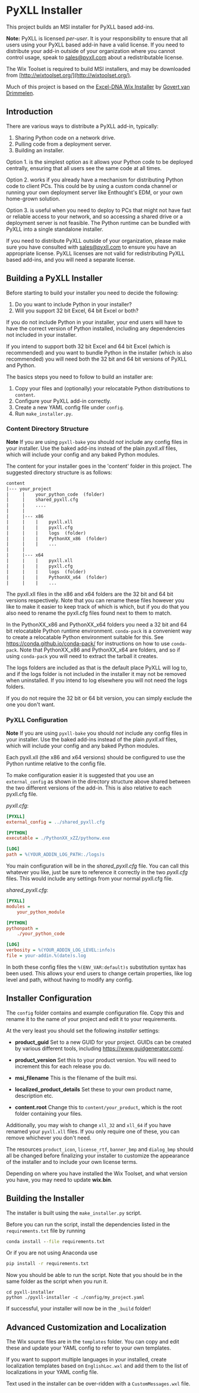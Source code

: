 
# PyXLL Installer

This project builds an MSI installer for PyXLL based add-ins.

**Note:** PyXLL is licensed *per-user*. It is your responsibility to ensure that all users using your PyXLL
based add-in have a valid license. If you need to distribute your add-in outside of your organization where
you cannot control usage, speak to [sales@pyxll.com](mailto:sales@pyxll.com) about a redistributable
license.

The Wix Toolset is required to build MSI installers, and may be downloaded from [http://wixtoolset.org/](http://wixtoolset.org/).

Much of this project is based on the [Excel-DNA Wix Installer](https://github.com/Excel-DNA/WiXInstaller)
by [Govert van Drimmelen](https://github.com/govert).  

## Introduction

There are various ways to distribute a PyXLL add-in, typically:

1. Sharing Python code on a network drive.
2. Pulling code from a deployment server.
3. Building an installer.

Option 1. is the simplest option as it allows your Python code to be deployed centrally, ensuring that all users
see the same code at all times.

Option 2. works if you already have a mechanism for distributing Python code to client PCs. This could be by using
a custom conda channel or running your own deployment server like Enthought's EDM, or your own home-grown solution.

Option 3. is useful when you need to deploy to PCs that might not have fast or reliable access to your network,
and so accessing a shared drive or a deployment server is not feasible. The Python runtime can be bundled with
PyXLL into a single standalone installer.

If you need to distribute PyXLL outside of your organization, please make sure you have consulted with
[sales@pyxll.com](mailto:sales@pyxll.com) to ensure you have an appropriate license. PyXLL licenses are not
valid for redistributing PyXLL based add-ins, and you will need a separate license.

## Building a PyXLL Installer

Before starting to build your installer you need to decide the following:

1. Do you want to include Python in your installer?
2. Will you support 32 bit Excel, 64 bit Excel or both?

If you do not include Python in your installer, your end users will have to have the correct version of Python
installed, including any dependencies not included in your installer.

If you intend to support both 32 bit Excel and 64 bit Excel (which is recommended) and you want to bundle
Python in the installer (which is also recommended) you will need both the 32 bit and 64 bit versions of
PyXLL and Python.

The basics steps you need to follow to build an installer are:

1. Copy your files and (optionally) your relocatable Python distributions to `content`.
2. Configure your PyXLL add-in correctly.
3. Create a new YAML config file under `config`.
4. Run `make_installer.py`.


### Content Directory Structure

**Note** If you are using `pyxll-bake` you should *not* include any config files in your installer. Use the baked
add-ins instead of the plain *pyxll.xll* files, which will include your config and any baked Python modules.

The content for your installer goes in the 'content' folder in this project. The suggested directory structure
is as follows:

```txt
content
|--- your_project
|     |    your_python_code  (folder)
|     |    shared_pyxll.cfg
|     |    ....
|     |
|     |--- x86
|     |    |    pyxll.xll
|     |    |    pyxll.cfg
|     |    |    logs  (folder)
|     |    |    PythonXX_x86  (folder)
|     |    |    ...
|     |
|     |--- x64
|     |    |    pyxll.xll
|     |    |    pyxll.cfg
|     |    |    logs  (folder)
|     |    |    PythonXX_x64  (folder)
|     |    |    ...
```

The pyxll.xll files in the x86 and x64 folders are the 32 bit and 64 bit versions respectively. Note that
you can rename these files however you like to make it easier to keep track of which is which, but if you
do that you also need to rename the pyxll.cfg files found next to them to match.

In the PythonXX_x86 and PythonXX_x64 folders you need a 32 bit and 64 bit relocatable Python runtime environment.
`conda-pack` is a convenient way to create a relocatable Python environment suitable for this. See
https://conda.github.io/conda-pack/ for instructions on how to use `conda-pack`. Note that PythonXX_x86 and
PythonXX_x64 are folders, and so if using `conda-pack` you will need to extract the tarball it creates.

The logs folders are included as that is the default place PyXLL will log to, and if the logs folder is
not included in the installer it may not be removed when uninstalled. If you intend to log elsewhere you
will not need the logs folders.

If you do not require the 32 bit or 64 bit version, you can simply exclude the one you don't want.


### PyXLL Configuration

**Note** If you are using `pyxll-bake` you should *not* include any config files in your installer. Use the baked
add-ins instead of the plain *pyxll.xll* files, which will include your config and any baked Python modules.

Each pyxll.xll (the x86 and x64 versions) should be configured to use the Python runtime relative to
the config file.

To make configuration easier it is suggested that you use an `external_config` as shown in the directory
structure above shared between the two different versions of the add-in. This is also relative to each pyxll.cfg
file.

*pyxll.cfg*:

```ini
[PYXLL]
external_config = ../shared_pyxll.cfg

[PYTHON]
executable = ./PythonXX_xZZ/pythonw.exe

[LOG]
path = %(YOUR_ADDIN_LOG_PATH:./logs)s
```

You main configuration will be in the *shared_pyxll.cfg* file. You can call this whatever you like, just be sure
to reference it correctly in the two *pyxll.cfg* files. This would include any settings from your normal pyxll.cfg file.

*shared_pyxll.cfg*:

```ini
[PYXLL]
modules =
    your_python_module

[PYTHON]
pythonpath =
    ./your_python_code

[LOG]
verbosity = %(YOUR_ADDIN_LOG_LEVEL:info)s
file = your-addin.%(date)s.log
```

In both these config files the `%(ENV_VAR:default)s` substitution syntax has been used. This allows your end users to
change certain properties, like log level and path, without having to modify any config.


## Installer Configuration

The `config` folder contains and example configuration file. Copy this and rename it to the name of your project
and edit it to your requirements.

At the very least you should set the following *installer* settings:

- **product_guid** Set to a new GUID for your project. GUIDs can be created by various different tools,
  including https://www.guidgenerator.com/.

- **product_version** Set this to your product version. You will need to increment this for each release you do.
  
- **msi_filename** This is the filename of the built msi.

- **localized_product_details** Set these to your own product name, description etc.

- **content.root** Change this to `content/your_product`, which is the root folder containing your files.
 
Additionally, you may wish to change `xll_32` and `xll_64` if you have renamed your `pyxll.xll` files. If you
only require one of these, you can remove whichever you don't need. 

The resources `product_icon`, `license_rtf`, `banner_bmp` and `dialog_bmp` should all be changed before finalizing
your installer to customize the appearance of the installer and to include your own license terms.

Depending on where you have installed the Wix Toolset, and what version you have, you may need to update
**wix.bin**.

## Building the Installer

The installer is built using the `make_installer.py` script.

Before you can run the script, install the dependencies listed in the `requirements.txt` file by running

```bat
conda install --file requirements.txt
```

Or if you are not using Anaconda use

```bat
pip install -r requirements.txt
```

Now you should be able to run the script. Note that you should be in the same folder as the script when you run it.

```code
cd pyxll-installer
python ./pyxll-installer -c ./config/my_project.yaml
```

If successful, your installer will now be in the `_build` folder!


## Advanced Customization and Localization

The Wix source files are in the `templates` folder. You can copy and edit these and update your YAML config
to refer to your own templates.

If you want to support multiple languages in your installed, create localization templates based on
`EnglishLoc.wxl` and add them to the list of localizations in your YAML config file.

Text used in the installer can be over-ridden with a `CustomMessages.wxl` file.
